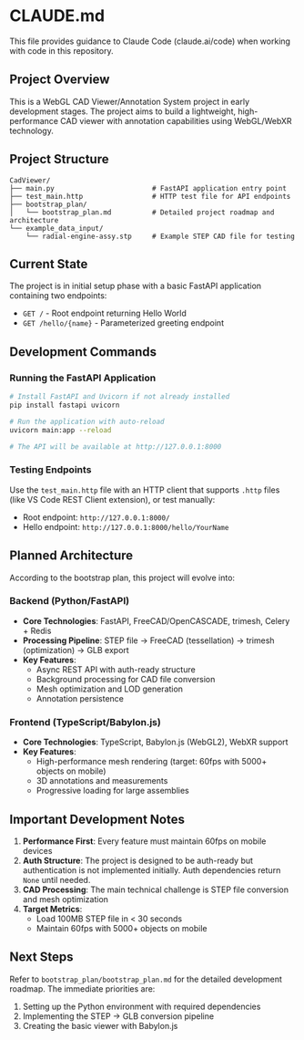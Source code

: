 # CLAUDE.md

This file provides guidance to Claude Code (claude.ai/code) when working with code in this repository.

## Project Overview

This is a WebGL CAD Viewer/Annotation System project in early development stages. The project aims to build a lightweight, high-performance CAD viewer with annotation capabilities using WebGL/WebXR technology.

## Project Structure

```
CadViewer/
├── main.py                        # FastAPI application entry point
├── test_main.http                 # HTTP test file for API endpoints
├── bootstrap_plan/                
│   └── bootstrap_plan.md          # Detailed project roadmap and architecture
└── example_data_input/
    └── radial-engine-assy.stp     # Example STEP CAD file for testing
```

## Current State

The project is in initial setup phase with a basic FastAPI application containing two endpoints:
- `GET /` - Root endpoint returning Hello World
- `GET /hello/{name}` - Parameterized greeting endpoint

## Development Commands

### Running the FastAPI Application
```bash
# Install FastAPI and Uvicorn if not already installed
pip install fastapi uvicorn

# Run the application with auto-reload
uvicorn main:app --reload

# The API will be available at http://127.0.0.1:8000
```

### Testing Endpoints
Use the `test_main.http` file with an HTTP client that supports `.http` files (like VS Code REST Client extension), or test manually:
- Root endpoint: `http://127.0.0.1:8000/`
- Hello endpoint: `http://127.0.0.1:8000/hello/YourName`

## Planned Architecture

According to the bootstrap plan, this project will evolve into:

### Backend (Python/FastAPI)
- **Core Technologies**: FastAPI, FreeCAD/OpenCASCADE, trimesh, Celery + Redis
- **Processing Pipeline**: STEP file → FreeCAD (tessellation) → trimesh (optimization) → GLB export
- **Key Features**: 
  - Async REST API with auth-ready structure
  - Background processing for CAD file conversion
  - Mesh optimization and LOD generation
  - Annotation persistence

### Frontend (TypeScript/Babylon.js)
- **Core Technologies**: TypeScript, Babylon.js (WebGL2), WebXR support
- **Key Features**:
  - High-performance mesh rendering (target: 60fps with 5000+ objects on mobile)
  - 3D annotations and measurements
  - Progressive loading for large assemblies

## Important Development Notes

1. **Performance First**: Every feature must maintain 60fps on mobile devices
2. **Auth Structure**: The project is designed to be auth-ready but authentication is not implemented initially. Auth dependencies return `None` until needed.
3. **CAD Processing**: The main technical challenge is STEP file conversion and mesh optimization
4. **Target Metrics**: 
   - Load 100MB STEP file in < 30 seconds
   - Maintain 60fps with 5000+ objects on mobile

## Next Steps

Refer to `bootstrap_plan/bootstrap_plan.md` for the detailed development roadmap. The immediate priorities are:
1. Setting up the Python environment with required dependencies
2. Implementing the STEP → GLB conversion pipeline
3. Creating the basic viewer with Babylon.js